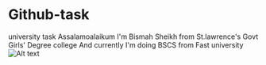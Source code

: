 # Github-task
university task
Assalamoalaikum
I'm Bismah Sheikh from St.lawrence's Govt Girls' Degree college
And currently I'm doing BSCS from Fast university
![Alt text](https://myoctocat.com/assets/images/base-octocat.svg)
